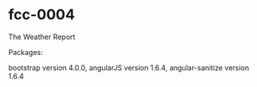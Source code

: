 # fcc-0004
The Weather Report

Packages:

bootstrap version 4.0.0,
angularJS version 1.6.4,
angular-sanitize version 1.6.4

